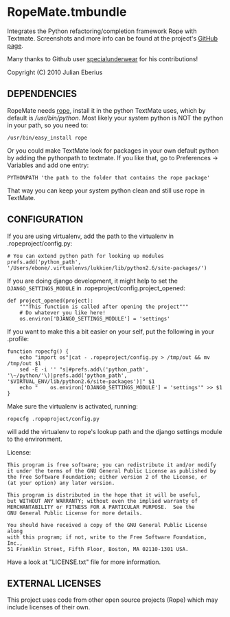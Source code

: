 **RopeMate.tmbundle**
===========================

Integrates the Python refactoring/completion framework Rope with Textmate.
Screenshots and more info can be found at the project's [GitHub page](http://JulianEberius.github.com/RopeMate.tmbundle/).

Many thanks to Github user [specialunderwear](http://github.com/specialunderwear) for his contributions!

Copyright (C) 2010 Julian Eberius

DEPENDENCIES
------------

RopeMate needs [rope](http://pypi.python.org/pypi/rope/), install it in the python TextMate uses,
which by default is */usr/bin/python*. Most likely your system python is NOT the python in your
path, so you need to:

	/usr/bin/easy_install rope

Or you could make TextMate look for packages in your own default python by adding the pythonpath to
textmate. If you like that, go to Preferences -> Variables and add one entry:

	PYTHONPATH 'the path to the folder that contains the rope package'

That way you can keep your system python clean and still use rope in TextMate.

CONFIGURATION
-------------

If you are using virtualenv, add the path to the virtualenv in .ropeproject/config.py:

    # You can extend python path for looking up modules
    prefs.add('python_path', '/Users/ebone/.virtualenvs/lukkien/lib/python2.6/site-packages/')

If you are doing django development, it might help to set the `DJANGO_SETTINGS_MODULE` in .ropeproject/config.project_opened:

    def project_opened(project):
        """This function is called after opening the project"""
        # Do whatever you like here!
        os.environ['DJANGO_SETTINGS_MODULE'] = 'settings'

If you want to make this a bit easier on your self, put the following in your .profile:

    function ropecfg() {
        echo "import os"|cat - .ropeproject/config.py > /tmp/out && mv /tmp/out $1
        sed -E -i '' "s|#prefs.add\('python_path', '\~/python/'\)|prefs.add('python_path', '$VIRTUAL_ENV/lib/python2.6/site-packages')|" $1
        echo "    os.environ['DJANGO_SETTINGS_MODULE'] = 'settings'" >> $1
    }

Make sure the virtualenv is activated, running:

    ropecfg .ropeproject/config.py

will add the virtualenv to rope's lookup path and the django settings module to the environment.


License: 

    This program is free software; you can redistribute it and/or modify
    it under the terms of the GNU General Public License as published by
    the Free Software Foundation; either version 2 of the License, or
    (at your option) any later version.

    This program is distributed in the hope that it will be useful,
    but WITHOUT ANY WARRANTY; without even the implied warranty of
    MERCHANTABILITY or FITNESS FOR A PARTICULAR PURPOSE.  See the
    GNU General Public License for more details.

    You should have received a copy of the GNU General Public License along
    with this program; if not, write to the Free Software Foundation, Inc.,
    51 Franklin Street, Fifth Floor, Boston, MA 02110-1301 USA.

Have a look at "LICENSE.txt" file for more information.

EXTERNAL LICENSES
-----------------
This project uses code from other open source projects (Rope) 
which may include licenses of their own.
